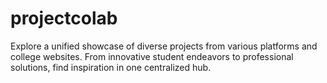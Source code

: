 # projectcolab
Explore a unified showcase of diverse projects from various platforms and college websites. From innovative student endeavors to professional solutions, find inspiration in one centralized hub.
